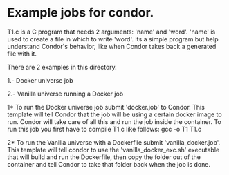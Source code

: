 # Example jobs for condor.

T1.c is a C program that needs 2 arguments: 'name' and 'word'. 'name' is used to create a file in which to write 'word'.
Its a simple program but help understand Condor's behavior, like when Condor takes back a generated file with it.

There are 2 examples in this directory.

1.- Docker universe job

2.- Vanilla universe running a Docker job

1* To run the Docker universe job submit 'docker.job' to Condor. This template will tell Condor that the job will be using
a certain docker image to run. Condor will take care of all this and run the job inside the container.
To run this job you first have to compile T1.c like follows: gcc -o T1 T1.c

2* To run the Vanilla universe with a Dockerfile submit 'vanilla_docker.job'. This template will tell condor to use the
'vanilla_docker_exc.sh' executable that will build and run the Dockerfile, then copy the folder out of the container
and tell Condor to take that folder back when the job is done.
